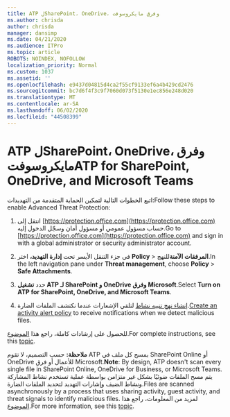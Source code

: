 ```yaml
---
title: ATP لSharePoint، OneDrive، وفرق مايكروسوفت
ms.author: chrisda
author: chrisda
manager: dansimp
ms.date: 04/21/2020
ms.audience: ITPro
ms.topic: article
ROBOTS: NOINDEX, NOFOLLOW
localization_priority: Normal
ms.custom: 1037
ms.assetid: ''
ms.openlocfilehash: e9437d04815d4ca2f55cf9133ef6a4b429cd2476
ms.sourcegitcommit: bc7d6f4f3c9f7060d073f5130e1ec856e248d020
ms.translationtype: MT
ms.contentlocale: ar-SA
ms.lasthandoff: 06/02/2020
ms.locfileid: "44508399"
---
```

# <a name="atp-for-sharepoint-onedrive-and-microsoft-teams"></a><span data-ttu-id="23208-102">ATP لSharePoint، OneDrive، وفرق مايكروسوفت</span><span class="sxs-lookup"><span data-stu-id="23208-102">ATP for SharePoint, OneDrive, and Microsoft Teams</span></span>

<span data-ttu-id="23208-103">اتبع الخطوات التالية لتمكين الحماية المتقدمة من التهديدات:</span><span class="sxs-lookup"><span data-stu-id="23208-103">Follow these steps to enable Advanced Threat Protection:</span></span>

1. <span data-ttu-id="23208-104">انتقل إلى [https://protection.office.com](https://protection.office.com) حساب مسؤول عمومي أو مسؤول أمان وسجّل الدخول إليه.</span><span class="sxs-lookup"><span data-stu-id="23208-104">Go to [https://protection.office.com](https://protection.office.com) and sign in with a global administrator or security administrator account.</span></span>

2. <span data-ttu-id="23208-105">في جزء التنقل الأيسر تحت **إدارة التهديد،** اختر **Policy** \> **المرفقات الآمنة**للنهج.</span><span class="sxs-lookup"><span data-stu-id="23208-105">In the left navigation pane under **Threat management**, choose **Policy** \> **Safe Attachments**.</span></span>

3. <span data-ttu-id="23208-106">حدد **تشغيل ATP لـ SharePoint و OneDrive وفرق Microsoft**.</span><span class="sxs-lookup"><span data-stu-id="23208-106">Select **Turn on ATP for SharePoint, OneDrive, and Microsoft Teams**.</span></span>

4. <span data-ttu-id="23208-107">[إنشاء نهج تنبيه نشاط](https://docs.microsoft.com/microsoft-365/compliance/create-activity-alerts) لتلقي الإشعارات عندما نكتشف الملفات الضارة.</span><span class="sxs-lookup"><span data-stu-id="23208-107">[Create an activity alert policy](https://docs.microsoft.com/microsoft-365/compliance/create-activity-alerts) to receive notifications when we detect malicious files.</span></span>

<span data-ttu-id="23208-108">للحصول على إرشادات كاملة، راجع هذا [الموضوع](https://docs.microsoft.com/microsoft-365/security/office-365-security/turn-on-atp-for-spo-odb-and-teams).</span><span class="sxs-lookup"><span data-stu-id="23208-108">For complete instructions, see this [topic](https://docs.microsoft.com/microsoft-365/security/office-365-security/turn-on-atp-for-spo-odb-and-teams).</span></span>

<span data-ttu-id="23208-109">**ملاحظة:** حسب التصميم، لا تقوم ATP بمسح كل ملف في SharePoint Online أو OneDrive للأعمال أو فرق Microsoft.</span><span class="sxs-lookup"><span data-stu-id="23208-109">**Note**: By design, ATP doesn't scan every single file in SharePoint Online, OneDrive for Business, or Microsoft Teams.</span></span> <span data-ttu-id="23208-110">يتم مسح الملفات ضوئيًا بشكل غير متزامن بواسطة عملية تستخدم نشاط المشاركة ونشاط الضيف وإشارات التهديد لتحديد الملفات الضارة.</span><span class="sxs-lookup"><span data-stu-id="23208-110">Files are scanned asynchronously by a process that uses sharing activity, guest activity, and threat signals to identify malicious files.</span></span> <span data-ttu-id="23208-111">لمزيد من المعلومات، راجع هذا [الموضوع](https://docs.microsoft.com/microsoft-365/security/office-365-security/atp-for-spo-odb-and-teams).</span><span class="sxs-lookup"><span data-stu-id="23208-111">For more information, see this [topic](https://docs.microsoft.com/microsoft-365/security/office-365-security/atp-for-spo-odb-and-teams).</span></span>
